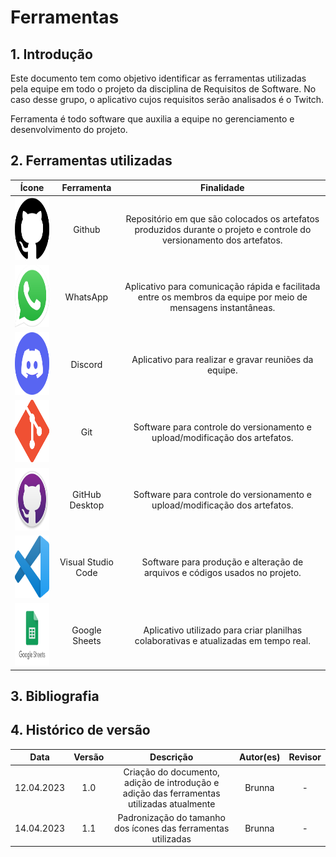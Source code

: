 # Ferramentas

## 1. Introdução
Este documento tem como objetivo identificar as ferramentas utilizadas pela equipe em todo o projeto da disciplina de Requisitos de Software. No caso desse grupo, o aplicativo cujos requisitos serão analisados é o Twitch.

Ferramenta é todo software que auxilia a equipe no gerenciamento e desenvolvimento do projeto.



## 2. Ferramentas utilizadas

| Ícone | Ferramenta | Finalidade |
| :-----: | :----: | :-----------: |
| <img src="./imagens/github_icon.png" alt="GitHub Icon" width="100" height="100"/> | Github  | Repositório em que são colocados os artefatos produzidos durante o projeto e controle do versionamento dos artefatos.  |
| <img src="./imagens/whatsapp_icon.png" alt="WhatsApp Icon" width="100" height="100"/> | WhatsApp | Aplicativo para comunicação rápida e facilitada entre os membros da equipe por meio de mensagens instantâneas. |
|  <img src="./imagens/discord_icon.png" alt="Discord Icon" width="100" height="100"/> |  Discord  | Aplicativo para realizar e gravar reuniões da equipe. |
| <img src="./imagens/git_icon.png" alt="Git Icon" width="100" height="100"/> |  Git  | Software para controle do versionamento e upload/modificação dos artefatos. |
| <img src="./imagens/github_desktop_icon.png" alt="GitHub Desktop Icon" width="100" height="100"/> | GitHub Desktop | Software para controle do versionamento e upload/modificação dos artefatos. |
| <img src="./imagens/vscode_icon.png" alt="VS Code Icon" width="100" height="100"/> | Visual Studio Code  | Software para produção e alteração de arquivos e códigos usados no projeto. |
|  <img src="./imagens/google_sheets_icon.png" alt="Google Sheets Icon" width="100" height="100"/>  |  Google Sheets  | Aplicativo utilizado para criar planilhas colaborativas e atualizadas em tempo real. |


## 3. Bibliografia


## 4. Histórico de versão
|    Data    | Versão | Descrição                                                                      | Autor(es)  | Revisor  |
| :--------: | :----: | :----------------------------------------------------------------------------: | :--------: | :------: |
| 12.04.2023 | 1.0    | Criação do documento, adição de introdução e adição das ferramentas utilizadas atualmente |   Brunna   |    -     |
| 14.04.2023 | 1.1    | Padronização do tamanho dos ícones das ferramentas utilizadas |   Brunna   |    -     |
